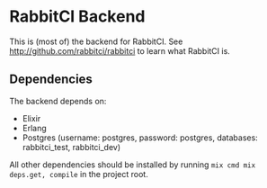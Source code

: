 # RabbitCI Backend

This is (most of) the backend for RabbitCI. See
http://github.com/rabbitci/rabbitci to learn what RabbitCI is.

## Dependencies
The backend depends on:

- Elixir
- Erlang
- Postgres (username: postgres, password: postgres, databases:
  rabbitci_test, rabbitci_dev)

All other dependencies should be installed by running `mix cmd mix
deps.get, compile` in the project root.
